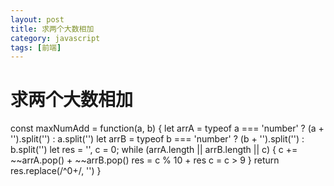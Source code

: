 ```yaml
---
layout: post
title: 求两个大数相加
category: javascript
tags: [前端]
---
```


# 求两个大数相加



const maxNumAdd = function(a, b) {
	let arrA = typeof a === 'number' ? (a + '').split('') : a.split('')
	let arrB = typeof b === 'number' ? (b + '').split('') : b.split('')
	let res = '',
		c = 0;
	while (arrA.length || arrB.length || c) {
		c += ~~arrA.pop() + ~~arrB.pop()
		res = c % 10 + res
		c = c > 9
	}
	return res.replace(/^0+/, '')
}






